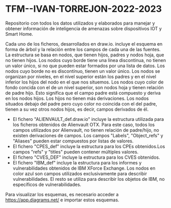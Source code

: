 # TFM--IVAN-TORREJON-2022-2023
Repositorio con todos los datos utilizados y elaborados para manejar y obtener información de inteligencia de amenazas sobre dispositivos IOT y Smart Home.


Cada uno de los ficheros, desarrollados en draw.io. incluye el esquema en forma de árbol y la relación entre los campos de cada una de las fuentes.
La estructura se basa en nodos, que tienen hijos, padres y nodos hoja, que no tienen hijos. Los nodos cuyo borde tiene una línea discontinua, no tienen un valor único, si no que pueden estar formados por una lista de datos. Los nodos cuyo borde no es discontínuo, tienen un valor único.
Los nodos se organizan por niveles, en el nivel superior están los padres y en el nivel inferior los hijos del nodo en el que nos situemos.
Los nodos cuyo color de fondo concida con el de un nivel superior, son nodos hoja y tienen relación de padre hijo. Esto significa que el campo padre está compuesto y deriva en los nodos hijos. Los hijos no tienen más derivaciones.
Los nodos situados debajo del padre pero cuyo color no coincida con el del padre, tienen a su vez otros nodos hijos, es decir, campos derivados de él. 

- El fichero "ALIENVAULT_def.draw.io" incluye la estructura utilizada para los ficheros obtenidos de Alienvault OTX. Para este caso, todos los campos utilizados por Alienvault, no tienen relación de padre/hijo, no existen derivaciones de campos. Los campos "Labels", "Object_refs" y "Aliases" pueden estar compuestos por listas de valores.
- El fichero "CPES_def" incluye la estructura para los CPEs obtenidos.Los campos "refs" y "titles" pueden contener múltiples valores.
- El fichero "CVES_DEF" incluye la estructura para los CVES obtenidos.
- El fichero "IBM_def" incluye la estructura para los informes y vulnerabilidades obtenidos de IBM XForce Exchange. Los nodos en color azul son campos utilizados exclusivamente para describir vulnerabilidades. El resto se utiliza para describir los objetos de IBM, no específicos de vulnerabilidades.

Para visualizar los esquemas, es necesario acceder a https://app.diagrams.net/ e importar estos esquemas.
